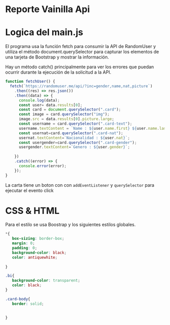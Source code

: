 # Reporte Vainilla Api 

# Logica del main.js

El programa usa la función fetch para consumir la API de RandomUser y utiliza el método document.querySelector para capturar los elementos de una tarjeta de Bootstrap y mostrar la información.

Hay un método catch() principalmente para ver los errores que puedan ocurrir durante la ejecución de la solicitud a la API.

~~~js
function fetchUser() {
  fetch(`https://randomuser.me/api/?inc=gender,name,nat,picture`)
    .then((res) => res.json())
    .then((data) => {
      console.log(data);
      const user= data.results[0];
      const card = document.querySelector(".card");
      const image = card.querySelector("img");
      image.src = data.results[0].picture.large;
      const username = card.querySelector(".card-text");
      username.textContent = `Name : ${user.name.first} ${user.name.last}`;
      const usernat=card.querySelector(".card-nat");
      usernat.textContent=`Nacionalidad : ${user.nat}`;
      const usergender=card.querySelector(".card-gender");
      usergender.textContent=`Genero : ${user.gender}`;
      
    })
    .catch((error) => {
      console.error(error);
    });
}
~~~

 La carta tiene un boton con con `addEventListener` y `querySelector` para ejecutar el evento click

 # CSS & HTML

 Para el estilo se usa Boostrap y los siguientes estilos globales.

 ~~~CSS
 *{
    box-sizing: border-box;
    margin: 0;
    padding: 0;
    background-color: black;
    color: antiquewhite;
   
}

.bi{
    background-color: transparent;
    color: black;
}

.card-body{
    border: solid;
    
    
}

 ~~~
  
